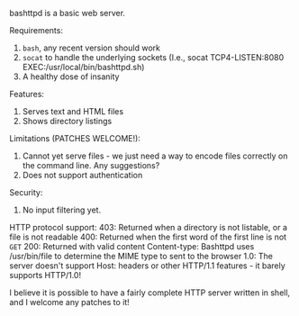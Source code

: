 bashttpd is a basic web server.

Requirements:
  1. `bash`, any recent version should work
  2. `socat` to handle the underlying sockets (I.e., socat TCP4-LISTEN:8080 EXEC:/usr/local/bin/bashttpd.sh)
  3. A healthy dose of insanity

Features:
  1. Serves text and HTML files
  2. Shows directory listings

Limitations (PATCHES WELCOME!):
  1. Cannot yet serve files - we just need a way to encode files correctly on the command line. Any suggestions?
  2. Does not support authentication

Security:
  1. No input filtering yet.

HTTP protocol support:
  403: Returned when a directory is not listable, or a file is not readable
  400: Returned when the first word of the first line is not `GET`
  200: Returned with valid content
  Content-type: Bashttpd uses /usr/bin/file to determine the MIME type to sent to the browser
  1.0: The server doesn't support Host: headers or other HTTP/1.1 features - it barely supports HTTP/1.0!
  

I believe it is possible to have a fairly complete HTTP server written in shell, and I welcome any patches to it!
